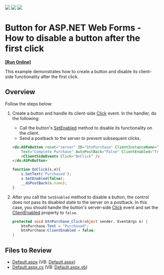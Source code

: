 <!-- default badges list -->
![](https://img.shields.io/endpoint?url=https://codecentral.devexpress.com/api/v1/VersionRange/128530503/16.2.3%2B)
[![](https://img.shields.io/badge/Open_in_DevExpress_Support_Center-FF7200?style=flat-square&logo=DevExpress&logoColor=white)](https://supportcenter.devexpress.com/ticket/details/T590813)
[![](https://img.shields.io/badge/📖_How_to_use_DevExpress_Examples-e9f6fc?style=flat-square)](https://docs.devexpress.com/GeneralInformation/403183)
<!-- default badges end -->
# Button for ASP.NET Web Forms - How to disable a button after the first click
<!-- run online -->
**[[Run Online]](https://codecentral.devexpress.com/t590813/)**
<!-- run online end -->

This example demonstrates how to create a button and disable its client-side functionality after the first click.

## Overview

Follow the steps below:

1. Create a button and handle its client-side [Click](https://docs.devexpress.com/AspNet/js-ASPxClientButton.Click) event. In the handler, do the following:

   * Call the button's [SetEnabled](https://docs.devexpress.com/AspNet/js-ASPxClientButton.SetEnabled(value)) method to disable its functionality on the client.
   * Send a postback to the server to prevent subsequent clicks.

    ```aspx
    <dx:ASPxButton runat="server" ID="btnPurchase" ClientInstanceName="btnPurchase" OnClick="btnPurchase_Click"
        Text="Complete Purchase" AutoPostBack="False" ClientEnabled="True">
        <ClientSideEvents Click="OnClick" />
    </dx:ASPxButton>
    ```

    ```js
    function OnClick(s,e){ 
        s.SetText('Purchased'); 
        s.SetEnabled(false);
        __doPostBack(s.name);
    }
    ```

2. After you call the `SetEnabled` method to disable a button, the control does not pass its disabled state to the server on a postback. In this case, you should handle the button's server-side [Click](https://docs.devexpress.com/AspNet/DevExpress.Web.ASPxButton.Click) event and set the [ClientEnabled](https://docs.devexpress.com/AspNet/DevExpress.Web.ASPxButton.ClientEnabled) property to `false`.

    ```csharp
    protected void btnPurchase_Click(object sender, EventArgs e) {
        btnPurchase.Text = "Purchased";
        btnPurchase.ClientEnabled = false;
    }
    ```

## Files to Review

* [Default.aspx](./CS/Default.aspx) (VB: [Default.aspx](./VB/Default.aspx))
* [Default.aspx.cs](./CS/Default.aspx.cs) (VB: [Default.aspx.vb](./VB/Default.aspx.vb))
